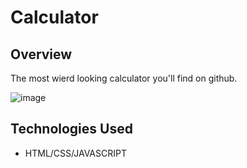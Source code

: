 # Calculator


## Overview
The most wierd looking calculator you'll find on github.

![image](https://github.com/user-attachments/assets/024f1743-b759-4c08-b76c-94a8b3c6ff8e)
## Technologies Used
- HTML/CSS/JAVASCRIPT


